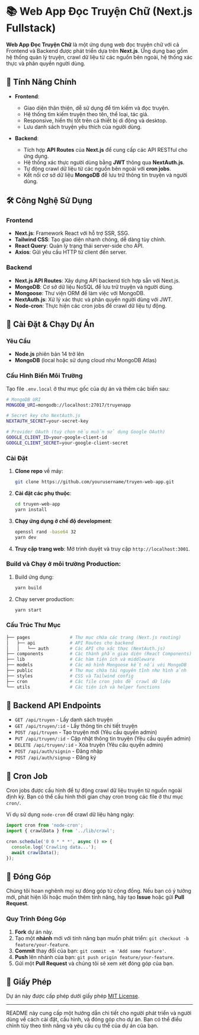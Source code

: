 # 📚 Web App Đọc Truyện Chữ (Next.js Fullstack)

**Web App Đọc Truyện Chữ** là một ứng dụng web đọc truyện chữ với cả Frontend và Backend được phát triển dựa trên **Next.js**. Ứng dụng bao gồm hệ thống quản lý truyện, crawl dữ liệu từ các nguồn bên ngoài, hệ thống xác thực và phân quyền người dùng.

## 🌟 Tính Năng Chính

- **Frontend**:
  - Giao diện thân thiện, dễ sử dụng để tìm kiếm và đọc truyện.
  - Hệ thống tìm kiếm truyện theo tên, thể loại, tác giả.
  - Responsive, hiển thị tốt trên cả thiết bị di động và desktop.
  - Lưu danh sách truyện yêu thích của người dùng.

- **Backend**:
  - Tích hợp **API Routes** của **Next.js** để cung cấp các API RESTful cho ứng dụng.
  - Hệ thống xác thực người dùng bằng **JWT** thông qua **NextAuth.js**.
  - Tự động crawl dữ liệu từ các nguồn bên ngoài với **cron jobs**.
  - Kết nối cơ sở dữ liệu **MongoDB** để lưu trữ thông tin truyện và người dùng.

## 🛠️ Công Nghệ Sử Dụng

### Frontend
- **Next.js**: Framework React với hỗ trợ SSR, SSG.
- **Tailwind CSS**: Tạo giao diện nhanh chóng, dễ dàng tùy chỉnh.
- **React Query**: Quản lý trạng thái server-side cho API.
- **Axios**: Gửi yêu cầu HTTP từ client đến server.

### Backend
- **Next.js API Routes**: Xây dựng API backend tích hợp sẵn với Next.js.
- **MongoDB**: Cơ sở dữ liệu NoSQL để lưu trữ truyện và người dùng.
- **Mongoose**: Thư viện ORM để làm việc với MongoDB.
- **NextAuth.js**: Xử lý xác thực và phân quyền người dùng với JWT.
- **Node-cron**: Thực hiện các cron jobs để crawl dữ liệu tự động.

## 🚀 Cài Đặt & Chạy Dự Án

### Yêu Cầu
- **Node.js** phiên bản 14 trở lên
- **MongoDB** (local hoặc sử dụng cloud như MongoDB Atlas)

### Cấu Hình Biến Môi Trường

Tạo file `.env.local` ở thư mục gốc của dự án và thêm các biến sau:

```bash
# MongoDB URI
MONGODB_URI=mongodb://localhost:27017/truyenapp

# Secret key cho NextAuth.js
NEXTAUTH_SECRET=your-secret-key

# Provider OAuth (tuỳ chọn nếu muốn sử dụng Google OAuth)
GOOGLE_CLIENT_ID=your-google-client-id
GOOGLE_CLIENT_SECRET=your-google-client-secret
```

### Cài Đặt

1. **Clone repo** về máy:
   ```bash
   git clone https://github.com/yourusername/truyen-web-app.git
   ```

2. **Cài đặt các phụ thuộc**:
   ```bash
   cd truyen-web-app
   yarn install
   ```

3. **Chạy ứng dụng ở chế độ development**:
   ```bash
   openssl rand -base64 32
   yarn dev
   ```

4. **Truy cập trang web**:
   Mở trình duyệt và truy cập `http://localhost:3001`.

### Build và Chạy ở môi trường Production:
1. Build ứng dụng:
   ```bash
   yarn build
   ```

2. Chạy server production:
   ```bash
   yarn start
   ```

### Cấu Trúc Thư Mục

```bash
├── pages               # Thư mục chứa các trang (Next.js routing)
│   ├── api             # API Routes cho backend
│   │   └── auth        # Các API cho xác thực (NextAuth.js)
├── components          # Các thành phần giao diện (React Components)
├── lib                 # Các hàm tiện ích và middleware
├── models              # Các mô hình Mongoose kết nối với MongoDB
├── public              # Thư mục chứa tài nguyên tĩnh như hình ảnh
├── styles              # CSS và Tailwind config
├── cron                # Các file cron jobs để crawl dữ liệu
└── utils               # Các tiện ích và helper functions
```

## 📂 Backend API Endpoints

- `GET /api/truyen` - Lấy danh sách truyện
- `GET /api/truyen/:id` - Lấy thông tin chi tiết truyện
- `POST /api/truyen` - Tạo truyện mới (Yêu cầu quyền admin)
- `PUT /api/truyen/:id` - Cập nhật thông tin truyện (Yêu cầu quyền admin)
- `DELETE /api/truyen/:id` - Xóa truyện (Yêu cầu quyền admin)
- `POST /api/auth/signin` - Đăng nhập
- `POST /api/auth/signup` - Đăng ký

## 🔧 Cron Job

Cron jobs được cấu hình để tự động crawl dữ liệu truyện từ nguồn ngoài định kỳ. Bạn có thể cấu hình thời gian chạy cron trong các file ở thư mục `cron/`.

Ví dụ sử dụng `node-cron` để crawl dữ liệu hàng ngày:

```js
import cron from 'node-cron';
import { crawlData } from '../lib/crawl';

cron.schedule('0 0 * * *', async () => {
  console.log('Crawling data...');
  await crawlData();
});
```

## 🤝 Đóng Góp

Chúng tôi hoan nghênh mọi sự đóng góp từ cộng đồng. Nếu bạn có ý tưởng mới, phát hiện lỗi hoặc muốn thêm tính năng, hãy tạo **Issue** hoặc gửi **Pull Request**.

### Quy Trình Đóng Góp

1. **Fork** dự án này.
2. Tạo một **nhánh** mới với tính năng bạn muốn phát triển: `git checkout -b feature/your-feature`.
3. **Commit** thay đổi của bạn: `git commit -m 'Add some feature'`.
4. **Push** lên nhánh của bạn: `git push origin feature/your-feature`.
5. Gửi một **Pull Request** và chúng tôi sẽ xem xét đóng góp của bạn.

## 📜 Giấy Phép

Dự án này được cấp phép dưới giấy phép [MIT License](./LICENSE).

---

README này cung cấp một hướng dẫn chi tiết cho người phát triển và người dùng về cách cài đặt, cấu hình, và đóng góp cho dự án. Bạn có thể điều chỉnh tùy theo tính năng và yêu cầu cụ thể của dự án của bạn.